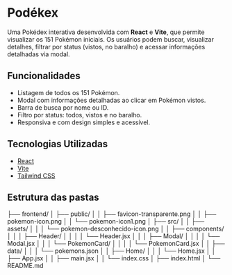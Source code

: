 # Podékex

Uma Pokédex interativa desenvolvida com **React** e **Vite**, que permite visualizar os 151 Pokémon iniciais. Os usuários podem buscar, visualizar detalhes, filtrar por status (vistos, no baralho) e acessar informações detalhadas via modal.


## Funcionalidades

- Listagem de todos os 151 Pokémon.
- Modal com informações detalhadas ao clicar em Pokémon vistos.
- Barra de busca por nome ou ID.
- Filtro por status: todos, vistos e no baralho.
- Responsiva e com design simples e acessível.


## Tecnologias Utilizadas

- [React](https://reactjs.org/)
- [Vite](https://vitejs.dev/)
- [Tailwind CSS](https://tailwindcss.com/)


## Estrutura das pastas

├── frontend/
│   ├── public/
│   │   ├── favicon-transparente.png
│   │   ├── pokemon-icon.png
│   │   └── pokemon-icon1.png
│   ├── src/
│   │   ├── assets/
│   │   │   └── pokemon-desconhecido-icon.png
│   │   ├── components/
│   │   │   ├── Header/
│   │   │   │   └── Header.jsx
│   │   │   ├── Modal/
│   │   │   │   └── Modal.jsx
│   │   │   └── PokemonCard/
│   │   │   │   └── PokemonCard.jsx
│   │   ├── data/
│   │   │   └── pokemons.json
│   │   ├── Home/
│   │   │   └── Home.jsx
│   │   ├── App.jsx
│   │   ├── main.jsx
│   │   └── index.css
│   ├── index.html
│   └── README.md
